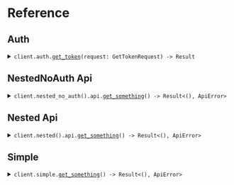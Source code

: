 # Reference
## Auth
<details><summary><code>client.auth.<a href="/src/api/resources/auth/client.rs">get_token</a>(request: GetTokenRequest) -> Result<TokenResponse, ApiError></code></summary>
<dl>
<dd>

#### 🔌 Usage

<dl>
<dd>

<dl>
<dd>

```rust
use seed_oauth_client_credentials_default::prelude::*;

#[tokio::main]
async fn main() {
    let config = ClientConfig {
        ..Default::default()
    };
    let client = OauthClientCredentialsDefaultClient::new(config).expect("Failed to build client");
    client
        .auth
        .get_token(
            &GetTokenRequest {
                client_id: "client_id".to_string(),
                client_secret: "client_secret".to_string(),
                grant_type: "client_credentials".to_string(),
            },
            None,
        )
        .await;
}
```
</dd>
</dl>
</dd>
</dl>

#### ⚙️ Parameters

<dl>
<dd>

<dl>
<dd>

**client_id:** `String` 
    
</dd>
</dl>

<dl>
<dd>

**client_secret:** `String` 
    
</dd>
</dl>

<dl>
<dd>

**grant_type:** `String` 
    
</dd>
</dl>
</dd>
</dl>


</dd>
</dl>
</details>

## NestedNoAuth Api
<details><summary><code>client.nested_no_auth().api.<a href="/src/api/resources/nested_no_auth/api/client.rs">get_something</a>() -> Result<(), ApiError></code></summary>
<dl>
<dd>

#### 🔌 Usage

<dl>
<dd>

<dl>
<dd>

```rust
use seed_oauth_client_credentials_default::prelude::*;

#[tokio::main]
async fn main() {
    let config = ClientConfig {
        ..Default::default()
    };
    let client = OauthClientCredentialsDefaultClient::new(config).expect("Failed to build client");
    client.nested_no_auth.api.get_something(None).await;
}
```
</dd>
</dl>
</dd>
</dl>


</dd>
</dl>
</details>

## Nested Api
<details><summary><code>client.nested().api.<a href="/src/api/resources/nested/api/client.rs">get_something</a>() -> Result<(), ApiError></code></summary>
<dl>
<dd>

#### 🔌 Usage

<dl>
<dd>

<dl>
<dd>

```rust
use seed_oauth_client_credentials_default::prelude::*;

#[tokio::main]
async fn main() {
    let config = ClientConfig {
        ..Default::default()
    };
    let client = OauthClientCredentialsDefaultClient::new(config).expect("Failed to build client");
    client.nested.api.get_something(None).await;
}
```
</dd>
</dl>
</dd>
</dl>


</dd>
</dl>
</details>

## Simple
<details><summary><code>client.simple.<a href="/src/api/resources/simple/client.rs">get_something</a>() -> Result<(), ApiError></code></summary>
<dl>
<dd>

#### 🔌 Usage

<dl>
<dd>

<dl>
<dd>

```rust
use seed_oauth_client_credentials_default::prelude::*;

#[tokio::main]
async fn main() {
    let config = ClientConfig {
        ..Default::default()
    };
    let client = OauthClientCredentialsDefaultClient::new(config).expect("Failed to build client");
    client.simple.get_something(None).await;
}
```
</dd>
</dl>
</dd>
</dl>


</dd>
</dl>
</details>
